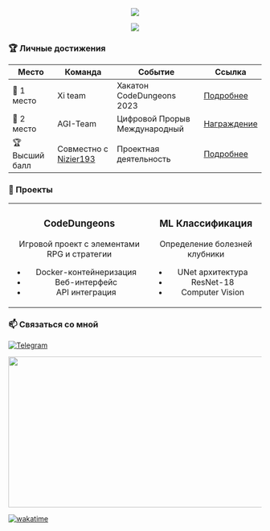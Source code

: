 <p align="center">
<img src="https://readme-typing-svg.herokuapp.com?font=Orbitron&size=40&color=%2379A500&height=67&duration=3000&center=true&lines=%F0%9F%85%B6%F0%9F%86%81%F0%9F%85%B4%F0%9F%85%B4%F0%9F%86%83%F0%9F%85%B8%F0%9F%85%BD%F0%9F%85%B6%F0%9F%86%82">

<p align="center">
<img src="https://github.com/red6orion/red6orion/svg/marquee.svg">

### 🏆 Личные достижения
| Место | Команда | Событие | Ссылка |
|-------|---------|---------|--------|
| 🥇 1 место | Xi team | Хакатон CodeDungeons 2023 | [Подробнее](https://github.com/red6orion/red6orion/blob/main/assets/CodeDungeons_Xi_team.pdf) |
|🥈 2 место | AGI-Team | Цифровой Прорыв Международный | [Награждение](https://rutube.ru/video/fde89ac7668286d9186d96ea489590f1/) |
| 🏆 Высший балл | Совместно с [Nizier193](https://github.com/Nizier193) | Проектная деятельность | [Подробнее](https://github.com/red6orion/red6orion/blob/main/assets/IP_best.pdf) |

### 🚀 Проекты
<table>
  <tr>
    <td align="center">
      <h3>CodeDungeons</h3>
      <p>Игровой проект с элементами RPG и стратегии</p>
      <ul>
        <li>Docker-контейнеризация</li>
        <li>Веб-интерфейс</li>
        <li>API интеграция</li>
      </ul>
    </td>
    <td align="center">
      <h3>ML Классификация</h3>
      <p>Определение болезней клубники</p>
      <ul>
        <li>UNet архитектура</li>
        <li>ResNet-18</li>
        <li>Computer Vision</li>
      </ul>
    </td>
  </tr>
</table>

### 📫 Связаться со мной
[![Telegram](https://img.shields.io/badge/-Telegram-090909?style=for-the-badge&logo=Telegram&logoColor=B4O68E)](https://t.me/red6orion)

<div align="center">
  <img src="https://media.giphy.com/media/dWesBcTLavkZuG35MI/giphy.gif" width="600" height="300"/>
</div>

[![wakatime](https://wakatime.com/badge/user/ddb6b3a6-9a66-4762-899b-714686fb5a08.svg)](https://wakatime.com/@ddb6b3a6-9a66-4762-899b-714686fb5a08)

